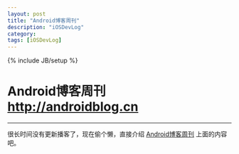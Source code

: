 ```yaml
---
layout: post
title: "Android博客周刊"
description: "iOSDevLog"
category: 
tags: [iOSDevLog]
---
```

{% include JB/setup %}

# Android博客周刊 <http://androidblog.cn>
---

很长时间没有更新播客了，现在偷个懒，直接介绍 [Android博客周刊](http://androidblog.cn) 上面的内容吧。
